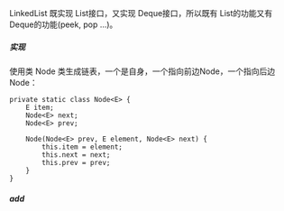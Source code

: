 LinkedList 既实现 List接口，又实现 Deque接口，所以既有 List的功能又有 Deque的功能(peek, pop ...)。

##### 实现
使用类 Node 类生成链表，一个是自身，一个指向前边Node，一个指向后边Node：
```
private static class Node<E> {
    E item;
    Node<E> next;
    Node<E> prev;

    Node(Node<E> prev, E element, Node<E> next) {
        this.item = element;
        this.next = next;
        this.prev = prev;
    }
}
```

##### add
